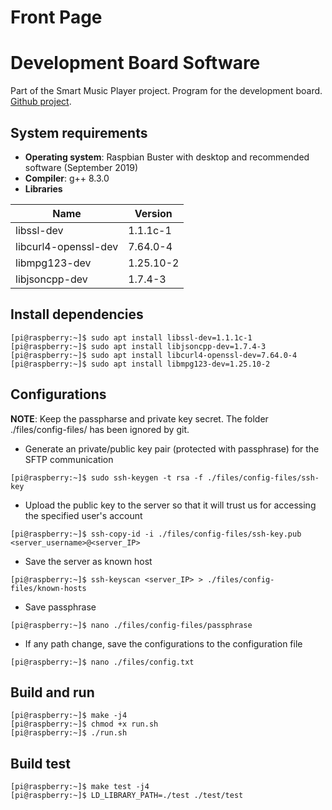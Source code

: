 Front Page
========================

Development Board Software
========================
Part of the Smart Music Player project. Program for the development board.  
[Github project](https://github.com/VAMK-embedded-project-2019A/Development-Board-Application).

System requirements
------------------------
* __Operating system__: Raspbian Buster with desktop and recommended software (September 2019)  
* __Compiler__: g++ 8.3.0  
* __Libraries__  

Name | Version
--- | ---
libssl-dev | 1.1.1c-1
libcurl4-openssl-dev | 7.64.0-4
libmpg123-dev | 1.25.10-2
libjsoncpp-dev | 1.7.4-3

Install dependencies
------------------------
```console
[pi@raspberry:~]$ sudo apt install libssl-dev=1.1.1c-1  
[pi@raspberry:~]$ sudo apt install libjsoncpp-dev=1.7.4-3  
[pi@raspberry:~]$ sudo apt install libcurl4-openssl-dev=7.64.0-4  
[pi@raspberry:~]$ sudo apt install libmpg123-dev=1.25.10-2
```

Configurations
------------------------
__NOTE__: Keep the passpharse and private key secret. The folder ./files/config-files/ has been ignored by git.  
* Generate an private/public key pair (protected with passphrase) for the SFTP communication  
```console
[pi@raspberry:~]$ sudo ssh-keygen -t rsa -f ./files/config-files/ssh-key
```
* Upload the public key to the server so that it will trust us for accessing the specified user's account
```console
[pi@raspberry:~]$ ssh-copy-id -i ./files/config-files/ssh-key.pub <server_username>@<server_IP>
```
* Save the server as known host
```console
[pi@raspberry:~]$ ssh-keyscan <server_IP> > ./files/config-files/known-hosts
```
* Save passphrase
```console
[pi@raspberry:~]$ nano ./files/config-files/passphrase
```
* If any path change, save the configurations to the configuration file  
```console
[pi@raspberry:~]$ nano ./files/config.txt
```

Build and run
------------------------
```console
[pi@raspberry:~]$ make -j4
[pi@raspberry:~]$ chmod +x run.sh
[pi@raspberry:~]$ ./run.sh
```

Build test
------------------------
```console
[pi@raspberry:~]$ make test -j4
[pi@raspberry:~]$ LD_LIBRARY_PATH=./test ./test/test
```
